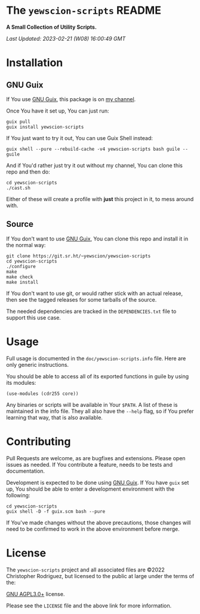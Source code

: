 

# The `yewscion-scripts` README

**A Small Collection of Utility Scripts.**

*Last Updated: 2023-02-21 (W08) 16:00:49 GMT*


# Installation


## GNU Guix

If You use [GNU Guix](https://guix.gnu.org/), this package 
is on [my channel](https://sr.ht/~yewscion/yewscion-guix-channel/).

Once You have it set up, You can just run:

    guix pull
    guix install yewscion-scripts

If You just want to try it out, You can use Guix Shell instead:

    guix shell --pure --rebuild-cache -v4 yewscion-scripts bash guile -- guile

And if You'd rather just try it out without my channel, You can clone this
repo and then do:

    cd yewscion-scripts
    ./cast.sh

Either of these will create a profile with **just** this project in it, to mess around with.


## Source

If You don't want to use [GNU Guix](https://guix.gnu.org/),
You can clone this repo and install it in the normal way:

    git clone https://git.sr.ht/~yewscion/yewscion-scripts
    cd yewscion-scripts
    ./configure
    make
    make check
    make install

If You don't want to use git, or would rather stick with an
actual release, then see the tagged releases for some tarballs
of the source.

The needed dependencies are tracked in the `DEPENDENCIES.txt` file
to support this use case.


# Usage

Full usage is documented in the `doc/yewscion-scripts.info` file. Here are
only generic instructions.

You should be able to access all of
its exported functions in guile by using its modules:

    (use-modules (cdr255 core))

Any binaries or scripts will be available in Your `$PATH`. A list of these
is maintained in the info file. They all also have the `--help` flag, so
if You prefer learning that way, that is also available.


# Contributing

Pull Requests are welcome, as are bugfixes and extensions. Please open
issues as needed. If You contribute a feature, needs to be tests and
documentation.

Development is expected to be done using [GNU Guix](https://guix.gnu.org/).
If You have `guix` set up, You should be able to enter a development
environment with the following:

    cd yewscion-scripts
    guix shell -D -f guix.scm bash --pure

If You've made changes without the above precautions, those changes will
need to be confirmed to work in the above environment before merge.


# License

The `yewscion-scripts` project and all associated files are ©2022 Christopher
Rodriguez, but licensed to the public at large under the terms of the:

[GNU AGPL3.0+](https://www.gnu.org/licenses/agpl-3.0.html) license.

Please see the `LICENSE` file and the above link for more information.

